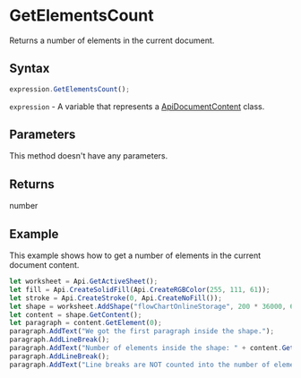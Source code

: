 # GetElementsCount

Returns a number of elements in the current document.

## Syntax

```javascript
expression.GetElementsCount();
```

`expression` - A variable that represents a [ApiDocumentContent](../ApiDocumentContent.md) class.

## Parameters

This method doesn't have any parameters.

## Returns

number

## Example

This example shows how to get a number of elements in the current document content.

```javascript editor-
let worksheet = Api.GetActiveSheet();
let fill = Api.CreateSolidFill(Api.CreateRGBColor(255, 111, 61));
let stroke = Api.CreateStroke(0, Api.CreateNoFill());
let shape = worksheet.AddShape("flowChartOnlineStorage", 200 * 36000, 60 * 36000, fill, stroke, 0, 2 * 36000, 0, 3 * 36000);
let content = shape.GetContent();
let paragraph = content.GetElement(0);
paragraph.AddText("We got the first paragraph inside the shape.");
paragraph.AddLineBreak();
paragraph.AddText("Number of elements inside the shape: " + content.GetElementsCount());
paragraph.AddLineBreak();
paragraph.AddText("Line breaks are NOT counted into the number of elements.");
```
